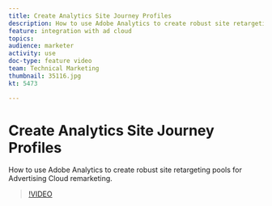 ```yaml
---
title: Create Analytics Site Journey Profiles
description: How to use Adobe Analytics to create robust site retargeting pools for Advertising Cloud remarketing.
feature: integration with ad cloud
topics: 
audience: marketer
activity: use
doc-type: feature video
team: Technical Marketing
thumbnail: 35116.jpg
kt: 5473

---
```


# Create Analytics Site Journey Profiles

How to use Adobe Analytics to create robust site retargeting pools for Advertising Cloud remarketing.

>[!VIDEO](https://video.tv.adobe.com/v/35116/?quality=12&learn=on)

